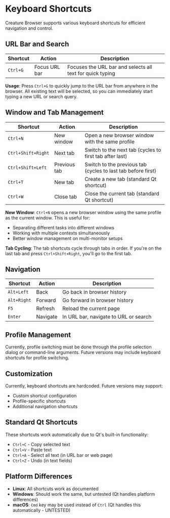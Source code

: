 # Keyboard Shortcuts

Creature Browser supports various keyboard shortcuts for efficient navigation and control.

## URL Bar and Search

| Shortcut | Action | Description |
|----------|--------|-------------|
| `Ctrl+G` | Focus URL bar | Focuses the URL bar and selects all text for quick typing |

**Usage**: Press `Ctrl+G` to quickly jump to the URL bar from anywhere in the browser. All existing text will be selected, so you can immediately start typing a new URL or search query.

## Window and Tab Management

| Shortcut | Action | Description |
|----------|--------|-------------|
| `Ctrl+N` | New window | Open a new browser window with the same profile |
| `Ctrl+Shift+Right` | Next tab | Switch to the next tab (cycles to first tab after last) |
| `Ctrl+Shift+Left` | Previous tab | Switch to the previous tab (cycles to last tab before first) |
| `Ctrl+T` | New tab | Create a new tab (standard Qt shortcut) |
| `Ctrl+W` | Close tab | Close the current tab (standard Qt shortcut) |

**New Window**: `Ctrl+N` opens a new browser window using the same profile as the current window. This is useful for:
- Separating different tasks into different windows
- Working with multiple contexts simultaneously
- Better window management on multi-monitor setups

**Tab Cycling**: The tab shortcuts cycle through tabs in order. If you're on the last tab and press `Ctrl+Shift+Right`, you'll go to the first tab.

## Navigation

| Shortcut | Action | Description |
|----------|--------|-------------|
| `Alt+Left` | Back | Go back in browser history |
| `Alt+Right` | Forward | Go forward in browser history |
| `F5` | Refresh | Reload the current page |
| `Enter` | Navigate | In URL bar, navigate to URL or search |

## Profile Management

Currently, profile switching must be done through the profile selection dialog or command-line arguments. Future versions may include keyboard shortcuts for profile switching.

## Customization

Currently, keyboard shortcuts are hardcoded. Future versions may support:
- Custom shortcut configuration
- Profile-specific shortcuts
- Additional navigation shortcuts

## Standard Qt Shortcuts

These shortcuts work automatically due to Qt's built-in functionality:
- `Ctrl+C` - Copy selected text
- `Ctrl+V` - Paste text
- `Ctrl+A` - Select all text (in URL bar or web page)
- `Ctrl+Z` - Undo (in text fields)



## Platform Differences

- **Linux**: All shortcuts work as documented
- **Windows**: Should work the same, but untested (Qt handles platform differences)
- **macOS**: `Cmd` key may be used instead of `Ctrl` (Qt handles this automatically - UNTESTED)